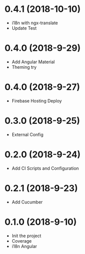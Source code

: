 <a name="0.4.2"></a>
# 0.4.1 (2018-10-10)
- i18n with ngx-translate
- Update Test

<a name="0.4.1"></a>
# 0.4.0 (2018-9-29)
- Add Angular Material
- Theming try

<a name="0.4.0"></a>
# 0.4.0 (2018-9-27)
- Firebase Hosting Deploy

<a name="0.3.0"></a>
# 0.3.0 (2018-9-25)
- External Config

<a name="0.2.0"></a>
# 0.2.0 (2018-9-24)
- Add CI Scripts and Configuration

<a name="0.2.1"></a>
# 0.2.1 (2018-9-23)
- Add Cucumber

<a name="0.1.0"></a>
# 0.1.0 (2018-9-10)
- Init the project
- Coverage
- i18n Angular


